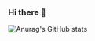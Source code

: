 ### Hi there 👋
![Anurag's GitHub stats](https://github-readme-stats.vercel.app/api?username=D1e2N3i4M52003&show_icons=true&theme=radical,prs)
<!--
**D1e2N3i4M52003/D1e2N3i4M52003** is a ✨ _special_ ✨ repository because its `README.md` (this file) appears on your GitHub profile.

Here are some ideas to get you started:

- 🔭 I’m currently working on ...
- 🌱 I’m currently learning ...
- 👯 I’m looking to collaborate on ...
- 🤔 I’m looking for help with ...
- 💬 Ask me about ...
- 📫 How to reach me: ...
- 😄 Pronouns: ...
- ⚡ Fun fact: ...
-->
